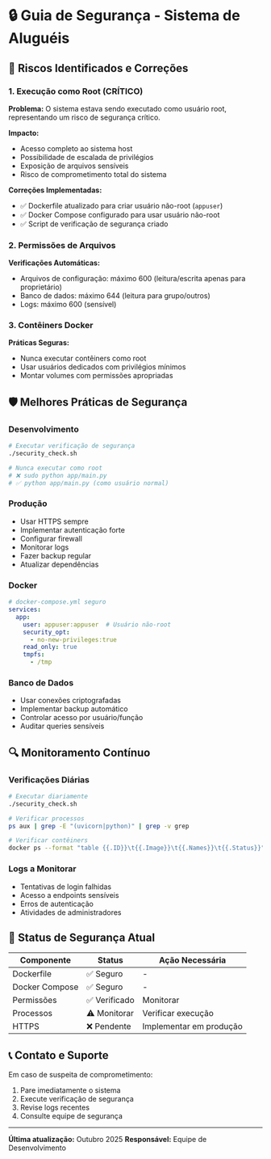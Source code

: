 # 🔒 Guia de Segurança - Sistema de Aluguéis

## 🚨 Riscos Identificados e Correções

### 1. Execução como Root (CRÍTICO)

**Problema:** O sistema estava sendo executado como usuário root, representando um risco de segurança crítico.

**Impacto:**
- Acesso completo ao sistema host
- Possibilidade de escalada de privilégios
- Exposição de arquivos sensíveis
- Risco de comprometimento total do sistema

**Correções Implementadas:**
- ✅ Dockerfile atualizado para criar usuário não-root (`appuser`)
- ✅ Docker Compose configurado para usar usuário não-root
- ✅ Script de verificação de segurança criado

### 2. Permissões de Arquivos

**Verificações Automáticas:**
- Arquivos de configuração: máximo 600 (leitura/escrita apenas para proprietário)
- Banco de dados: máximo 644 (leitura para grupo/outros)
- Logs: máximo 600 (sensível)

### 3. Contêiners Docker

**Práticas Seguras:**
- Nunca executar contêiners como root
- Usar usuários dedicados com privilégios mínimos
- Montar volumes com permissões apropriadas

## 🛡️ Melhores Práticas de Segurança

### Desenvolvimento
```bash
# Executar verificação de segurança
./security_check.sh

# Nunca executar como root
# ❌ sudo python app/main.py
# ✅ python app/main.py (como usuário normal)
```

### Produção
- Usar HTTPS sempre
- Implementar autenticação forte
- Configurar firewall
- Monitorar logs
- Fazer backup regular
- Atualizar dependências

### Docker
```yaml
# docker-compose.yml seguro
services:
  app:
    user: appuser:appuser  # Usuário não-root
    security_opt:
      - no-new-privileges:true
    read_only: true
    tmpfs:
      - /tmp
```

### Banco de Dados
- Usar conexões criptografadas
- Implementar backup automático
- Controlar acesso por usuário/função
- Auditar queries sensíveis

## 🔍 Monitoramento Contínuo

### Verificações Diárias
```bash
# Executar diariamente
./security_check.sh

# Verificar processos
ps aux | grep -E "(uvicorn|python)" | grep -v grep

# Verificar contêiners
docker ps --format "table {{.ID}}\t{{.Image}}\t{{.Names}}\t{{.Status}}"
```

### Logs a Monitorar
- Tentativas de login falhidas
- Acesso a endpoints sensíveis
- Erros de autenticação
- Atividades de administradores

## 🚦 Status de Segurança Atual

| Componente | Status | Ação Necessária |
|------------|--------|-----------------|
| Dockerfile | ✅ Seguro | - |
| Docker Compose | ✅ Seguro | - |
| Permissões | ✅ Verificado | Monitorar |
| Processos | ⚠️ Monitorar | Verificar execução |
| HTTPS | ❌ Pendente | Implementar em produção |

## 📞 Contato e Suporte

Em caso de suspeita de comprometimento:
1. Pare imediatamente o sistema
2. Execute verificação de segurança
3. Revise logs recentes
4. Consulte equipe de segurança

---

**Última atualização:** Outubro 2025
**Responsável:** Equipe de Desenvolvimento
